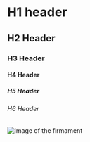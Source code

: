 # H1 header
## H2 Header
### H3 Header
#### H4 Header
##### H5 Header
###### H6 Header

![Image of the firmament](https://images.squarespace-cdn.com/content/v1/5d1907d718a7500001707a62/1656002492852-G53MQC0E3SI869IGKUG0/firmament43.jpg?format=1500w)
